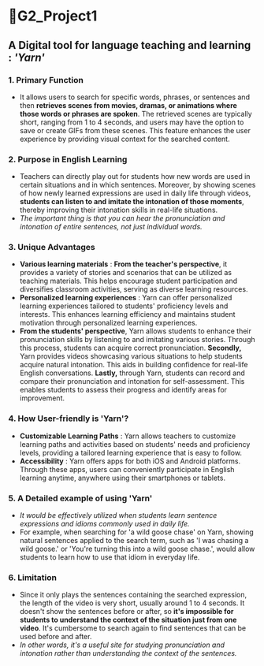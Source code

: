 # 📖G2_Project1
## A Digital tool for language teaching and learning : _'Yarn'_
### 1. Primary Function
- It allows users to search for specific words, phrases, or sentences and then __retrieves scenes from movies, dramas, or animations where those words or phrases are spoken__. The retrieved scenes are typically short, ranging from 1 to 4 seconds, and users may have the option to save or create GIFs from these scenes. This feature enhances the user experience by providing visual context for the searched content.
### 2. Purpose in English Learning
- Teachers can directly play out for students how new words are used in certain situations and in which sentences. Moreover, by showing scenes of how newly learned expressions are used in daily life through videos, __students can listen to and imitate the intonation of those moments__, thereby improving their intonation skills in real-life situations.
- _The important thing is that you can hear the pronunciation and intonation of entire sentences, not just individual words._
### 3. Unique Advantages
- __Various learning materials__ : __From the teacher's perspective__, it provides a variety of stories and scenarios that can be utilized as teaching materials. This helps encourage student participation and diversifies classroom activities, serving as diverse learning resources.
- __Personalized learning experiences__ : Yarn can offer personalized learning experiences tailored to students' proficiency levels and interests. This enhances learning efficiency and maintains student motivation through personalized learning experiences.
- __From the students' perspective__, Yarn allows students to enhance their pronunciation skills by listening to and imitating various stories. Through this process, students can acquire correct pronunciation. __Secondly,__ Yarn provides videos showcasing various situations to help students acquire natural intonation. This aids in building confidence for real-life English conversations. __Lastly,__ through Yarn, students can record and compare their pronunciation and intonation for self-assessment. This enables students to assess their progress and identify areas for improvement.
### 4. How User-friendly is 'Yarn'?
- __Customizable Learning Paths__ : Yarn allows teachers to customize learning paths and activities based on students' needs and proficiency levels, providing a tailored learning experience that is easy to follow.
- __Accessibility__ : Yarn offers apps for both iOS and Android platforms. Through these apps, users can conveniently participate in English learning anytime, anywhere using their smartphones or tablets.
### 5. A Detailed example of using 'Yarn'
- _It would be effectively utilized when students learn sentence expressions and idioms commonly used in daily life._
- For example, when searching for 'a wild goose chase' on Yarn, showing natural sentences applied to the search term, such as 'I was chasing a wild goose.' or 'You're turning this into a wild goose chase.', would allow students to learn how to use that idiom in everyday life.
### 6. Limitation
- Since it only plays the sentences containing the searched expression, the length of the video is very short, usually around 1 to 4 seconds. It doesn't show the sentences before or after, so __it's impossible for students to understand the context of the situation just from one video__. It's cumbersome to search again to find sentences that can be used before and after.
- _In other words, it's a useful site for studying pronunciation and intonation rather than understanding the context of the sentences._

